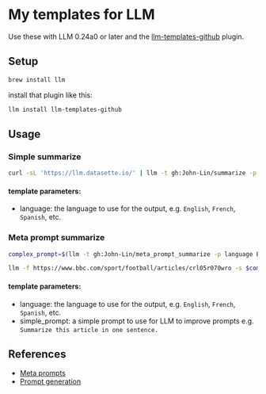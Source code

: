 # My templates for LLM
Use these with LLM 0.24a0 or later and the [llm-templates-github](https://github.com/simonw/llm-templates-github) plugin.

## Setup

```bash
brew install llm
```

install that plugin like this:

```bash
llm install llm-templates-github
```

## Usage

### Simple summarize

```bash
curl -sL 'https://llm.datasette.io/' | llm -t gh:John-Lin/summarize -p language English
```

#### template parameters:
- language: the language to use for the output, e.g. `English`, `French`, `Spanish`, etc.

### Meta prompt summarize

```bash
complex_prompt=$(llm -t gh:John-Lin/meta_prompt_summarize -p language English)

llm -f https://www.bbc.com/sport/football/articles/crl05r070wro -s $complex_prompt
```

#### template parameters:

- language: the language to use for the output, e.g. `English`, `French`, `Spanish`, etc.
- simple_prompt: a simple prompt to use for LLM to improve prompts e.g. `Summarize this article in one sentence.`

## References
- [Meta prompts](https://cookbook.openai.com/examples/enhance_your_prompts_with_meta_prompting)
- [Prompt generation](https://platform.openai.com/docs/guides/prompt-generation?context=text-out)
